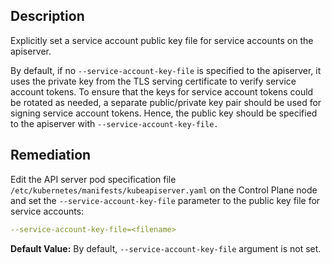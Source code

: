 ## Description

Explicitly set a service account public key file for service accounts on the apiserver.

By default, if no `--service-account-key-file` is specified to the apiserver, it uses the private key from the TLS serving certificate to verify service account tokens. To ensure that the keys for service account tokens could be rotated as needed, a separate public/private key pair should be used for signing service account tokens. Hence, the public key should be specified to the apiserver with `--service-account-key-file.`

## Remediation

Edit the API server pod specification file `/etc/kubernetes/manifests/kubeapiserver.yaml` on the Control Plane node and set the `--service-account-key-file` parameter to the public key file for service accounts:
```yaml
--service-account-key-file=<filename>
```

**Default Value:** By default, `--service-account-key-file` argument is not set.